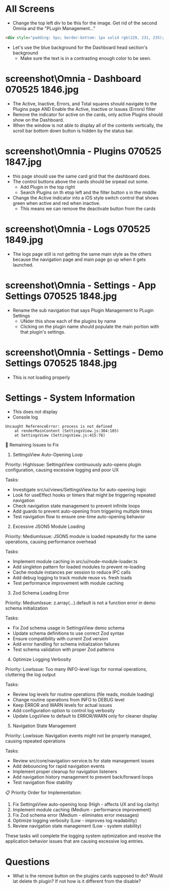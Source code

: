 # All Screens

- Change the top left div to be this for the image. Get rid of the second Omnia and the "PLugin Management..."

```HTML
<div style="padding: 5px; border-bottom: 1px solid rgb(229, 231, 235); text-align: center; display: flex; flex-direction: column; align-items: center; gap: 12px;"><div style="width: 100%; display: flex; align-items: center; justify-content: center;"><img alt="Omnia Logo" src="./assets/omnia_logo.svg" style="width: 100%;"></div></div>
```

- Let's use the blue background for the Dashboard head section's background
  - Make sure the text is in a contrasting enough color to be seen.

# screenshot\Omnia - Dashboard 070525 1846.jpg

- The Active, Inactive, Errors, and Total squares should navigate to the Plugins page AND Enable the Active, Inactive or Issues (Errors) filter
- Remove the indicator for active on the cards, only active Plugins should show on the Dashboard.
- When the window is not able to display all of the contents vertically, the scroll bar bottom down button is hidden by the status bar.

# screenshot\Omnia - Plugins 070525 1847.jpg

- this page should use the same card grid that the dashboard does.
- The control buttons above the cards should be srpead out some.
  - Add Plugin in the top right
  - Search Plugins on th etop left and the filter button s in the middle
- Change the Active indicator into a iOS style switch control that shows green when active and red when inactive.
  - This means we can remove the deactivate button from the cards

# screenshot\Omnia - Logs 070525 1849.jpg

- The logs page still is not getting the same main style as the others because the navigation page and main page go up when it gets launched.

# screenshot\Omnia - Settings - App Settings 070525 1848.jpg

- Rename the sub navigation that says Plugin Management to PLugin Settings
  - UNder this show each of the plugins by name
  - Clicking on the plugin name should populate the main portion with that plugin's settings.

# screenshot\Omnia - Settings - Demo Settings 070525 1848.jpg

- This is not loading properly

# Settings - System Information

- This does not display
- Console log

```
Uncaught ReferenceError: process is not defined
    at renderMainContent (SettingsView.js:304:105)
    at SettingsView (SettingsView.js:415:76)
```

🔧 Remaining Issues to Fix

1. SettingsView Auto-Opening Loop

Priority: HighIssue: SettingsView continuously auto-opens plugin configuration, causing excessive logging and poor UX

Tasks:

- Investigate src/ui/views/SettingsView.tsx for auto-opening logic
- Look for useEffect hooks or timers that might be triggering repeated navigation
- Check navigation state management to prevent infinite loops
- Add guards to prevent auto-opening from triggering multiple times
- Test navigation flow to ensure one-time auto-opening behavior

2. Excessive JSON5 Module Loading

Priority: MediumIssue: JSON5 module is loaded repeatedly for the same operations, causing performance overhead

Tasks:

- Implement module caching in src/ui/node-module-loader.ts
- Add singleton pattern for loaded modules to prevent re-loading
- Cache module instances per session to reduce IPC calls
- Add debug logging to track module reuse vs. fresh loads
- Test performance improvement with module caching

3. Zod Schema Loading Error

Priority: MediumIssue: z.array(...).default is not a function error in demo schema initialization

Tasks:

- Fix Zod schema usage in SettingsView demo schema
- Update schema definitions to use correct Zod syntax
- Ensure compatibility with current Zod version
- Add error handling for schema initialization failures
- Test schema validation with proper Zod patterns

4. Optimize Logging Verbosity

Priority: LowIssue: Too many INFO-level logs for normal operations, cluttering the log output

Tasks:

- Review log levels for routine operations (file reads, module loading)
- Change routine operations from INFO to DEBUG level
- Keep ERROR and WARN levels for actual issues
- Add configuration option to control log verbosity
- Update LogsView to default to ERROR/WARN only for cleaner display

5. Navigation State Management

Priority: LowIssue: Navigation events might not be properly managed, causing repeated operations

Tasks:

- Review src/core/navigation-service.ts for state management issues
- Add debouncing for rapid navigation events
- Implement proper cleanup for navigation listeners
- Add navigation history management to prevent back/forward loops
- Test navigation flow stability

📋 Priority Order for Implementation:

1. Fix SettingsView auto-opening loop (High - affects UX and log clarity)
2. Implement module caching (Medium - performance improvement)
3. Fix Zod schema error (Medium - eliminates error messages)
4. Optimize logging verbosity (Low - improves log readability)
5. Review navigation state management (Low - system stability)

These tasks will complete the logging system optimization and resolve the application behavior issues that are causing excessive log entries.

# Questions

- What is the remove button on the plugins cards supposed to do? Would lat delete th plugin? If not how is it different from the disable?
